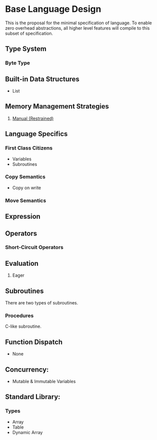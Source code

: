 # Base Language Design
This is the proposal for the minimal specification of language. 
To enable zero overhead abstractions, all higher level features will compile to this subset of specification.

## Type System
### Byte Type


## Built-in Data Structures
- List

## Memory Management Strategies
1. [Manual (Restrained)](RestrainedMemoryManagement.md)

## Language Specifics
### First Class Citizens
- Variables
- Subroutines

### Copy Semantics
- Copy on write

### Move Semantics

## Expression

## Operators

### Short-Circuit Operators

## Evaluation
1. Eager

## Subroutines
There are two types of subroutines.

### Procedures
C-like subroutine.

## Function Dispatch
- None

## Concurrency:
- Mutable & Immutable Variables

## Standard Library:
### Types
- Array
- Table
- Dynamic Array
